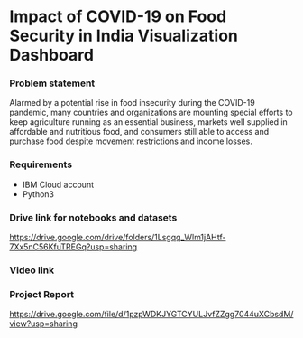 # Impact of COVID-19 on Food Security in India Visualization Dashboard
### Problem statement
Alarmed by a potential rise in food insecurity during the COVID-19 pandemic, many countries and organizations are mounting special efforts to keep agriculture running as an essential business, markets well supplied in affordable and nutritious food, and consumers still able to access and purchase food despite movement restrictions and income losses.

### Requirements
- IBM Cloud account
- Python3

### Drive link for notebooks and datasets
https://drive.google.com/drive/folders/1Lsgqq_Wlm1jAHtf-7Xx5nC56KfuTREGq?usp=sharing

### Video link


### Project Report
https://drive.google.com/file/d/1pzpWDKJYGTCYULJvfZZgg7044uXCbsdM/view?usp=sharing
